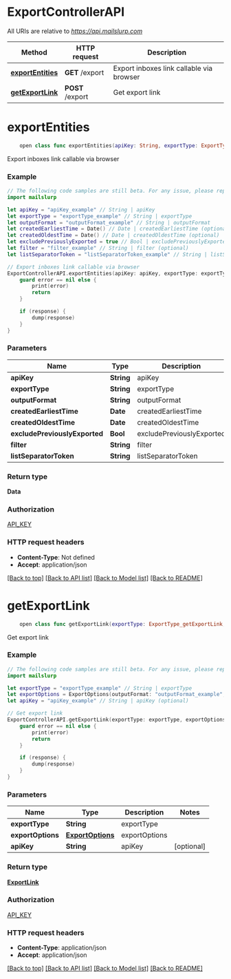 # ExportControllerAPI

All URIs are relative to *https://api.mailslurp.com*

Method | HTTP request | Description
------------- | ------------- | -------------
[**exportEntities**](ExportControllerAPI#exportentities) | **GET** /export | Export inboxes link callable via browser
[**getExportLink**](ExportControllerAPI#getexportlink) | **POST** /export | Get export link


# **exportEntities**
```swift
    open class func exportEntities(apiKey: String, exportType: ExportType_exportEntities, outputFormat: OutputFormat_exportEntities, createdEarliestTime: Date? = nil, createdOldestTime: Date? = nil, excludePreviouslyExported: Bool? = nil, filter: String? = nil, listSeparatorToken: String? = nil, completion: @escaping (_ data: Data?, _ error: Error?) -> Void)
```

Export inboxes link callable via browser

### Example 
```swift
// The following code samples are still beta. For any issue, please report via http://github.com/OpenAPITools/openapi-generator/issues/new
import mailslurp

let apiKey = "apiKey_example" // String | apiKey
let exportType = "exportType_example" // String | exportType
let outputFormat = "outputFormat_example" // String | outputFormat
let createdEarliestTime = Date() // Date | createdEarliestTime (optional)
let createdOldestTime = Date() // Date | createdOldestTime (optional)
let excludePreviouslyExported = true // Bool | excludePreviouslyExported (optional)
let filter = "filter_example" // String | filter (optional)
let listSeparatorToken = "listSeparatorToken_example" // String | listSeparatorToken (optional)

// Export inboxes link callable via browser
ExportControllerAPI.exportEntities(apiKey: apiKey, exportType: exportType, outputFormat: outputFormat, createdEarliestTime: createdEarliestTime, createdOldestTime: createdOldestTime, excludePreviouslyExported: excludePreviouslyExported, filter: filter, listSeparatorToken: listSeparatorToken) { (response, error) in
    guard error == nil else {
        print(error)
        return
    }

    if (response) {
        dump(response)
    }
}
```

### Parameters

Name | Type | Description  | Notes
------------- | ------------- | ------------- | -------------
 **apiKey** | **String** | apiKey | 
 **exportType** | **String** | exportType | 
 **outputFormat** | **String** | outputFormat | 
 **createdEarliestTime** | **Date** | createdEarliestTime | [optional] 
 **createdOldestTime** | **Date** | createdOldestTime | [optional] 
 **excludePreviouslyExported** | **Bool** | excludePreviouslyExported | [optional] 
 **filter** | **String** | filter | [optional] 
 **listSeparatorToken** | **String** | listSeparatorToken | [optional] 

### Return type

**Data**

### Authorization

[API_KEY](../README#API_KEY)

### HTTP request headers

 - **Content-Type**: Not defined
 - **Accept**: application/json

[[Back to top]](#) [[Back to API list]](../README#documentation-for-api-endpoints) [[Back to Model list]](../README#documentation-for-models) [[Back to README]](../README)

# **getExportLink**
```swift
    open class func getExportLink(exportType: ExportType_getExportLink, exportOptions: ExportOptions, apiKey: String? = nil, completion: @escaping (_ data: ExportLink?, _ error: Error?) -> Void)
```

Get export link

### Example 
```swift
// The following code samples are still beta. For any issue, please report via http://github.com/OpenAPITools/openapi-generator/issues/new
import mailslurp

let exportType = "exportType_example" // String | exportType
let exportOptions = ExportOptions(outputFormat: "outputFormat_example", excludePreviouslyExported: false, createdEarliestTime: Date(), createdOldestTime: Date(), filter: "filter_example", listSeparatorToken: 123) // ExportOptions | exportOptions
let apiKey = "apiKey_example" // String | apiKey (optional)

// Get export link
ExportControllerAPI.getExportLink(exportType: exportType, exportOptions: exportOptions, apiKey: apiKey) { (response, error) in
    guard error == nil else {
        print(error)
        return
    }

    if (response) {
        dump(response)
    }
}
```

### Parameters

Name | Type | Description  | Notes
------------- | ------------- | ------------- | -------------
 **exportType** | **String** | exportType | 
 **exportOptions** | [**ExportOptions**](ExportOptions) | exportOptions | 
 **apiKey** | **String** | apiKey | [optional] 

### Return type

[**ExportLink**](ExportLink)

### Authorization

[API_KEY](../README#API_KEY)

### HTTP request headers

 - **Content-Type**: application/json
 - **Accept**: application/json

[[Back to top]](#) [[Back to API list]](../README#documentation-for-api-endpoints) [[Back to Model list]](../README#documentation-for-models) [[Back to README]](../README)

